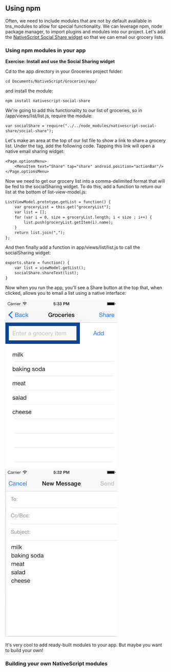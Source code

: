 ## Using npm

Often, we need to include modules that are not by default available in tns_modules to allow for special functionality. We can leverage npm, node package manager, to import plugins and modules into our project. Let's add the [NativeScript Social Share widget](https://www.npmjs.com/package/nativescript-social-share) so that we can email our grocery lists.

### Using npm modules in your app

**Exercise: Install and use the Social Sharing widget**

Cd to the app directory in your Groceries project folder:

```
cd Documents/NativeScript/Groceries/app/
```

and install the module:

```
npm install nativescript-social-share
```

We're going to add this functionality to our list of groceries, so in /app/views/list/list.js, require the module:

```
var socialShare = require("../../node_modules/nativescript-social-share/social-share");
```
Let's make an area at the top of our list file to show a link to share a grocery list. Under the <Page> tag, add the following code. Tapping this link will open a native email sharing widget:

```
<Page.optionsMenu>
	<MenuItem text="Share" tap="share" android.position="actionBar"/>
</Page.optionsMenu>
```

Now we need to get our grocery list into a comma-delimited format that will be fed to the socialSharing widget. To do this, add a function to return our list at the bottom of list-view-model.js:

```
ListViewModel.prototype.getList = function() {
	var groceryList = this.get("groceryList");
	var list = [];
	for (var i = 0, size = groceryList.length; i < size ; i++) {
		list.push(groceryList.getItem(i).name);
	}
	return list.join(",");
};
```
And then finally add a function in app/views/list/list.js to call the socialSharing widget:

```
exports.share = function() {
	var list = viewModel.getList();
	socialShare.shareText(list);
}
```

Now when you run the app, you'll see a Share button at the top that, when clicked, allows you to email a list using a native interface:

![share](images/share-view.png)
![share](images/share-email.png)

It's very cool to add ready-built modules to your app. But maybe you want to build your own! 

### Building your own NativeScript modules